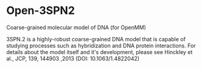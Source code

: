 # Open-3SPN2
Coarse-grained molecular model of DNA (for OpenMM)

3SPN.2 is a highly-robust coarse-grained DNA model that is capable of studying processes
such as hybridization and DNA protein interactions.  For details about the
model itself and it's development, please see Hinckley et al., JCP, 139, 144903
,2013 (DOI: 10.1063/1.4822042)


